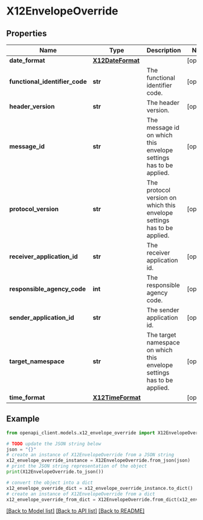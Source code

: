 # X12EnvelopeOverride


## Properties

Name | Type | Description | Notes
------------ | ------------- | ------------- | -------------
**date_format** | [**X12DateFormat**](X12DateFormat.md) |  | [optional] 
**functional_identifier_code** | **str** | The functional identifier code. | [optional] 
**header_version** | **str** | The header version. | [optional] 
**message_id** | **str** | The message id on which this envelope settings has to be applied. | [optional] 
**protocol_version** | **str** | The protocol version on which this envelope settings has to be applied. | [optional] 
**receiver_application_id** | **str** | The receiver application id. | [optional] 
**responsible_agency_code** | **int** | The responsible agency code. | [optional] 
**sender_application_id** | **str** | The sender application id. | [optional] 
**target_namespace** | **str** | The target namespace on which this envelope settings has to be applied. | [optional] 
**time_format** | [**X12TimeFormat**](X12TimeFormat.md) |  | [optional] 

## Example

```python
from openapi_client.models.x12_envelope_override import X12EnvelopeOverride

# TODO update the JSON string below
json = "{}"
# create an instance of X12EnvelopeOverride from a JSON string
x12_envelope_override_instance = X12EnvelopeOverride.from_json(json)
# print the JSON string representation of the object
print(X12EnvelopeOverride.to_json())

# convert the object into a dict
x12_envelope_override_dict = x12_envelope_override_instance.to_dict()
# create an instance of X12EnvelopeOverride from a dict
x12_envelope_override_from_dict = X12EnvelopeOverride.from_dict(x12_envelope_override_dict)
```
[[Back to Model list]](../README.md#documentation-for-models) [[Back to API list]](../README.md#documentation-for-api-endpoints) [[Back to README]](../README.md)


